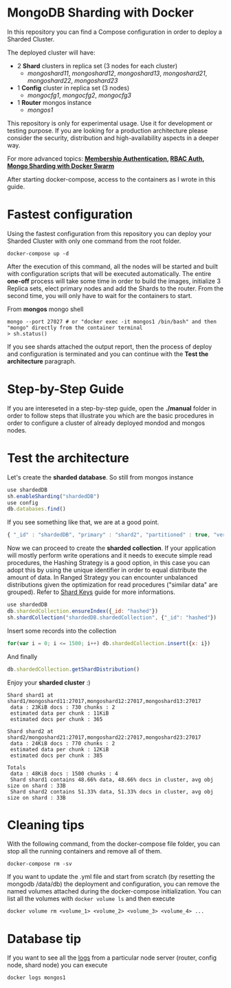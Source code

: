 # MongoDB Sharding with Docker

In this repository you can find a Compose configuration in order to deploy a Sharded Cluster.

The deployed cluster will have:

- 2 **Shard** clusters in replica set (3 nodes for each cluster)
  - *mongoshard11*, *mongoshard12*, *mongoshard13*, *mongoshard21*, *mongoshard22*, *mongoshard23* 
- 1 **Config** cluster in replica set (3 nodes)
  - *mongocfg1*, *mongocfg2*, *mongocfg3*
- 1 **Router** mongos instance
  - *mongos1*

This repository is only for experimental usage. Use it for development or testing purpose. If you are looking for a production architecture please consider the security, distribution and high-availability aspects in a deeper way.

For more advanced topics: **[Membership Authentication](https://docs.mongodb.com/manual/core/security-internal-authentication/), [RBAC Auth](https://docs.mongodb.com/manual/core/authorization/), [Mongo Sharding with Docker Swarm](https://stefanprodan.com/2018/bootstrap-mongo-clusters-docker-swarm/)**

After starting docker-compose, access to the containers as I wrote in this guide.

# Fastest configuration

Using the fastest configuration from this repository you can deploy your Sharded Cluster with only one command from the root folder.

```console
docker-compose up -d
```

After the execution of this command, all the nodes will be started and built with configuration scripts that will be executed automatically. The entire **one-off** process will take some time in order to build the images, initialize 3 Replica sets, elect primary nodes and add the Shards to the router. From the second time, you will only have to wait for the containers to start.

From **mongos** mongo shell

```console
mongo --port 27027 # or "docker exec -it mongos1 /bin/bash" and then "mongo" directly from the container terminal
> sh.status()
```

If you see shards attached the output report, then the process of deploy and configuration is terminated and you can continue with the **Test the architecture** paragraph.

# Step-by-Step Guide

If you are intereseted in a step-by-step guide, open the **./manual** folder in order to follow steps that illustrate you which are the basic procedures in order to configure a cluster of already deployed mondod and mongos nodes.

# Test the architecture

Let's create the **sharded database**. So still from mongos instance

```js
use shardedDB
sh.enableSharding("shardedDB")
use config
db.databases.find()
```

If you see something like that, we are at a good point.

```js
{ "_id" : "shardedDB", "primary" : "shard2", "partitioned" : true, "version" : { "uuid" : UUID("14477fea-536a-47a7-9e9d-0201ea2b85f1"), "lastMod" : 1 } }
```

Now we can proceed to create the **sharded collection**. If your application will mostly perform write operations and it needs to execute simple read procedures, the Hashing Strategy is a good option, in this case you can adopt this by using the unique identifier in order to equal distribute the amount of data. In Ranged Strategy you can encounter unbalanced distributions given the optimization for read procedures ("similar data" are grouped). Refer to [Shard Keys](https://docs.mongodb.com/manual/core/sharding-shard-key/) guide for more informations.

```js
use shardedDB
db.shardedCollection.ensureIndex({_id: "hashed"})
sh.shardCollection("shardedDB.shardedCollection", {"_id": "hashed"})
```

Insert some records into the collection

```js
for(var i = 0; i <= 1500; i++) db.shardedCollection.insert({x: i})
```

And finally

```js
db.shardedCollection.getShardDistribution()
```

Enjoy your **sharded cluster** :)

```console
Shard shard1 at shard1/mongoshard11:27017,mongoshard12:27017,mongoshard13:27017
 data : 23KiB docs : 730 chunks : 2
 estimated data per chunk : 11KiB
 estimated docs per chunk : 365

Shard shard2 at shard2/mongoshard21:27017,mongoshard22:27017,mongoshard23:27017
 data : 24KiB docs : 770 chunks : 2
 estimated data per chunk : 12KiB
 estimated docs per chunk : 385

Totals
 data : 48KiB docs : 1500 chunks : 4
 Shard shard1 contains 48.66% data, 48.66% docs in cluster, avg obj size on shard : 33B
 Shard shard2 contains 51.33% data, 51.33% docs in cluster, avg obj size on shard : 33B
```


# Cleaning tips

With the following command, from the docker-compose file folder, you can stop all the running containers and remove all of them.

```console
docker-compose rm -sv
```

If you want to update the .yml file and start from scratch (by resetting the mongodb /data/db) the deployment and configuration, you can remove the named volumes attached during the docker-compose initialization. You can list all the volumes with ```docker volume ls``` and then execute 

```console
docker volume rm <volume_1> <volume_2> <volume_3> <volume_4> ...
```

# Database tip

If you want to see all the [logs](https://docs.docker.com/engine/reference/commandline/logs/) from a particular node server (router, config node, shard node) you can execute 

```console
docker logs mongos1
```